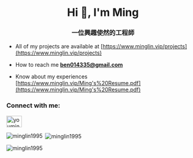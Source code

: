 <h1 align="center">Hi 👋, I'm Ming</h1>
<h3 align="center">一位興趣使然的工程師</h3>

-  All of my projects are available at [https://www.minglin.vip/projects](https://www.minglin.vip/projects)

-  How to reach me **ben014335@gmail.com**

-  Know about my experiences [https://www.minglin.vip/Ming's%20Resume.pdf](https://www.minglin.vip/Ming's%20Resume.pdf)

<h3 align="left">Connect with me:</h3>
<p align="left">
<a href="https://linkedin.com/in/youminglin" target="blank"><img align="center" src="https://raw.githubusercontent.com/rahuldkjain/github-profile-readme-generator/master/src/images/icons/Social/linked-in-alt.svg" alt="youminglin" height="30" width="40" /></a>
</p>

<p><img align="left" src="https://github-readme-stats.vercel.app/api/top-langs?username=minglin1995&theme=ambient_gradientk&show_icons=true&locale=en&layout=compact" alt="minglin1995" /></p>

<p>&nbsp;<img align="center" src="https://github-readme-stats.vercel.app/api?username=minglin1995&theme=ambient_gradientk&show_icons=true&locale=en" alt="minglin1995" /></p>

<p><img align="center" src="https://github-readme-streak-stats.herokuapp.com/?user=minglin1995&theme=ambient_gradientk" alt="minglin1995" /></p>

